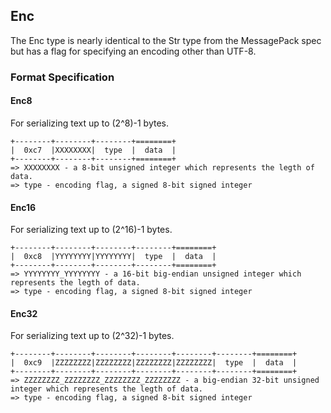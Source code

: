 ## Enc

The Enc type is nearly identical to the Str type from the MessagePack spec but has a flag for specifying an encoding other than UTF-8.

### Format Specification

#### Enc8

For serializing text up to (2^8)-1 bytes.

```
+--------+--------+--------+========+
|  0xc7  |XXXXXXXX|  type  |  data  |
+--------+--------+--------+========+
=> XXXXXXXX - a 8-bit unsigned integer which represents the legth of data.
=> type - encoding flag, a signed 8-bit signed integer
```

#### Enc16

For serializing text up to (2^16)-1 bytes.

```
+--------+--------+--------+--------+========+
|  0xc8  |YYYYYYYY|YYYYYYYY|  type  |  data  |
+--------+--------+--------+--------+========+
=> YYYYYYYY_YYYYYYYY - a 16-bit big-endian unsigned integer which represents the legth of data.
=> type - encoding flag, a signed 8-bit signed integer
```

#### Enc32

For serializing text up to (2^32)-1 bytes.

```
+--------+--------+--------+--------+--------+--------+========+
|  0xc9  |ZZZZZZZZ|ZZZZZZZZ|ZZZZZZZZ|ZZZZZZZZ|  type  |  data  |
+--------+--------+--------+--------+--------+--------+========+
=> ZZZZZZZZ_ZZZZZZZZ_ZZZZZZZZ_ZZZZZZZZ - a big-endian 32-bit unsigned integer which represents the legth of data.
=> type - encoding flag, a signed 8-bit signed integer
```
